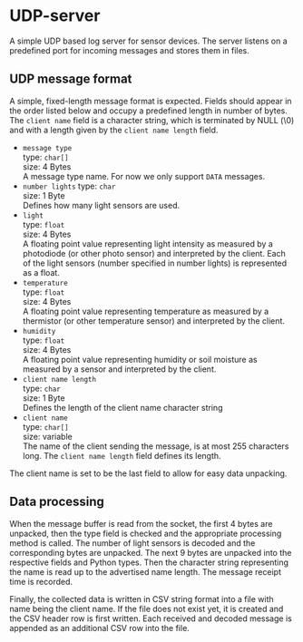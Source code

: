 # UDP-server

A simple UDP based log server for sensor devices. The server listens on a predefined port for incoming messages and stores them in files.

## UDP message format

A simple, fixed-length message format is expected. Fields should appear in the order listed below and occupy a predefined length in number of bytes. The `client name` field is a character string, which is terminated by NULL (\0) and with a length given by the `client name length` field.

* `message type`  
  type: `char[]`  
  size: 4 Bytes  
  A message type name. For now we only support `DATA` messages.
* `number lights` 
  type: `char`  
  size: 1 Byte  
  Defines how many light sensors are used.
* `light`  
  type: `float`  
  size: 4 Bytes  
  A floating point value representing light intensity as measured by a photodiode (or other photo sensor) and interpreted by the client. Each of the light sensors (number specified in number lights) is represented as a float.
* `temperature`  
  type: `float`  
  size: 4 Bytes  
  A floating point value representing temperature as measured by a thermistor (or other temperature sensor) and interpreted by the client.
* `humidity`  
  type: `float`  
  size: 4 Bytes  
  A floating point value representing humidity or soil moisture as measured by a sensor and interpreted by the client.  
* `client name length`  
  type: `char`  
  size: 1 Byte  
  Defines the length of the client name character string
* `client name`  
  type: `char[]`  
  size: variable  
  The name of the client sending the message, is at most 255 characters long. The `client name length` field defines its length.

The client name is set to be the last field to allow for easy data unpacking.

## Data processing

When the message buffer is read from the socket, the first 4 bytes are unpacked, then the type field is checked and the appropriate processing method is called. The number of light sensors is decoded and the corresponding bytes are unpacked. The next 9 bytes are unpacked into the respective fields and Python types. Then the character string representing the name is read up to the advertised name length. The message receipt time is recorded.

Finally, the collected data is written in CSV string format into a file with name being the client name. If the file does not exist yet, it is created and the CSV header row is first written. Each received and decoded message is appended as an additional CSV row into the file.
